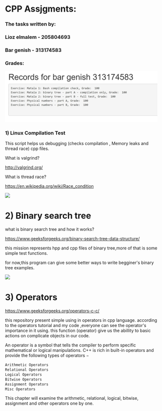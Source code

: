 # CPP Assjgments:

### The tasks written by:

### Lioz elmalem - 205804693

### Bar genish - 313174583

### Grades:

![](https://github.com/Elmalem/CPP-Assigments/blob/master/%E2%80%8F%E2%80%8FGrades.JPG?raw=true)

### 1) Linux Compilation Test

This script helps us debugging (checks compilation , Memory leaks and thread race) cpp files.

What is valgrind?

http://valgrind.org/

What is thread race?

https://en.wikipedia.org/wiki/Race_condition


![](https://cdn-images-1.medium.com/max/1600/1*On4XLx1lPeEAvJLrmojd1g.jpeg)

# 2) Binary search tree

what is binary search tree and how it works?

https://www.geeksforgeeks.org/binary-search-tree-data-structure/

this mission represents hpp and cpp files of binary tree,more of that is some simple test functions.

for now,this program can give some better ways to write begginer's binary tree examples.

![](https://www.mathwarehouse.com/programming/images/binary-search-tree/optimal-binary-search-tree-from-sorted-array.gif)

# 3) Operators

https://www.geeksforgeeks.org/operators-c-c/


this repository present simple using in operators in cpp language.
according to the operators tutorial and my code ,everyone can see the 
operator's importance in it using.
this function (operator) give us the abillity to basic actions on complicate 
objects in our code.

An operator is a symbol that tells the compiler to perform specific mathematical or logical manipulations. C++ is rich in built-in operators and provide the following types of operators −

    Arithmetic Operators
    Relational Operators
    Logical Operators
    Bitwise Operators
    Assignment Operators
    Misc Operators

This chapter will examine the arithmetic, relational, logical, bitwise, assignment and other operators one by one.
